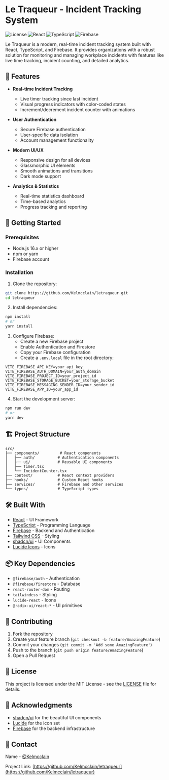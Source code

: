 # Le Traqueur - Incident Tracking System

![License](https://img.shields.io/badge/license-MIT-blue.svg)
![React](https://img.shields.io/badge/React-18.x-blue)
![TypeScript](https://img.shields.io/badge/TypeScript-5.x-blue)
![Firebase](https://img.shields.io/badge/Firebase-10.x-orange)

Le Traqueur is a modern, real-time incident tracking system built with React, TypeScript, and Firebase. It provides organizations with a robust solution for monitoring and managing workplace incidents with features like live time tracking, incident counting, and detailed analytics.

## 🌟 Features

- **Real-time Incident Tracking**
  - Live timer tracking since last incident
  - Visual progress indicators with color-coded states
  - Increment/decrement incident counter with animations

- **User Authentication**
  - Secure Firebase authentication
  - User-specific data isolation
  - Account management functionality

- **Modern UI/UX**
  - Responsive design for all devices
  - Glassmorphic UI elements
  - Smooth animations and transitions
  - Dark mode support

- **Analytics & Statistics**
  - Real-time statistics dashboard
  - Time-based analytics
  - Progress tracking and reporting

## 🚀 Getting Started

### Prerequisites

- Node.js 16.x or higher
- npm or yarn
- Firebase account

### Installation

1. Clone the repository:
```bash
git clone https://github.com/Kelmcclain/letraqueur.git
cd letraqueur
```

2. Install dependencies:
```bash
npm install
# or
yarn install
```

3. Configure Firebase:
   - Create a new Firebase project
   - Enable Authentication and Firestore
   - Copy your Firebase configuration
   - Create a `.env.local` file in the root directory:
```env
VITE_FIREBASE_API_KEY=your_api_key
VITE_FIREBASE_AUTH_DOMAIN=your_auth_domain
VITE_FIREBASE_PROJECT_ID=your_project_id
VITE_FIREBASE_STORAGE_BUCKET=your_storage_bucket
VITE_FIREBASE_MESSAGING_SENDER_ID=your_sender_id
VITE_FIREBASE_APP_ID=your_app_id
```

4. Start the development server:
```bash
npm run dev
# or
yarn dev
```

## 🏗️ Project Structure

```
src/
├── components/         # React components
│   ├── auth/          # Authentication components
│   ├── ui/            # Reusable UI components
│   ├── Timer.tsx
│   └── IncidentCounter.tsx
├── context/           # React context providers
├── hooks/             # Custom React hooks
├── services/          # Firebase and other services
└── types/             # TypeScript types
```

## 🛠️ Built With

- [React](https://reactjs.org/) - UI Framework
- [TypeScript](https://www.typescriptlang.org/) - Programming Language
- [Firebase](https://firebase.google.com/) - Backend and Authentication
- [Tailwind CSS](https://tailwindcss.com/) - Styling
- [shadcn/ui](https://ui.shadcn.com/) - UI Components
- [Lucide Icons](https://lucide.dev/) - Icons

## 📦 Key Dependencies

- `@firebase/auth` - Authentication
- `@firebase/firestore` - Database
- `react-router-dom` - Routing
- `tailwindcss` - Styling
- `lucide-react` - Icons
- `@radix-ui/react-*` - UI primitives

## 🤝 Contributing

1. Fork the repository
2. Create your feature branch (`git checkout -b feature/AmazingFeature`)
3. Commit your changes (`git commit -m 'Add some AmazingFeature'`)
4. Push to the branch (`git push origin feature/AmazingFeature`)
5. Open a Pull Request

## 📝 License

This project is licensed under the MIT License - see the [LICENSE](LICENSE) file for details.

## 🙏 Acknowledgments

- [shadcn/ui](https://ui.shadcn.com/) for the beautiful UI components
- [Lucide](https://lucide.dev/) for the icon set
- [Firebase](https://firebase.google.com/) for the backend infrastructure

## 📧 Contact

Name - [@Kelmcclain](https://twitter.com/kelmcclain)

Project Link: [https://github.com/Kelmcclain/letraqueur](https://github.com/Kelmcclain/letraqueur)